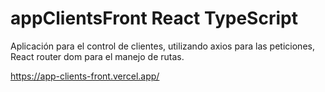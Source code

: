 # appClientsFront React TypeScript
Aplicación para el control de clientes, utilizando axios para las peticiones, React router dom para el manejo de rutas.

https://app-clients-front.vercel.app/
